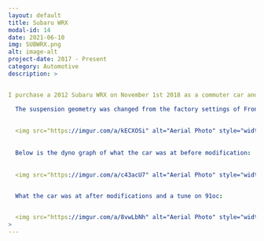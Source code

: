 ```yaml
---
layout: default
title: Subaru WRX
modal-id: 14
date: 2021-06-10
img: SUBWRX.png
alt: image-alt
project-date: 2017 - Present
category: Automotive
description: >


I purchase a 2012 Subaru WRX on November 1st 2018 as a commuter car and a autocross/track car on the weekends. The car requred some minor upgrades over time to improve the drivablity, handling, and power performance. Upgrades that were installed are as follows, 2018 WRX Rear sway bar 20mm, Short Throw Shifter, BFG Sport CompII Tires, Front and Rear Suspension bushings to a harder durometer bushing, Invidia high flow cat downpipe, high flow Invidia exhaust, Cobb CAI, Grimspeed BCS, Secondary Air System Delete. These systems were implemented on the car and tuned by Devin at JM Auto on 91oc for a total peak power of 302WHP and 336WTQ,a 60HP and 75TQ increase over stock figures. After the power upgrades there were many maintenance items that began to appear due to heavier track use of the vehicle such as throw out bearing failure, wheel bearing failure, upper and lower control arm busing failure, fender and bumper damage, timing belt and coolant replacement. All of these maintenance items were repaired by myself in my own shop with higher quality components. The vehilce continues to run to this day starting out from 70k miles to now with over 130k miles.

  The suspension geometry was changed from the factory settings of Front camber 1.2DEG to 1.6DEG, Rear 1.2DEG to 1.4DEG, with the help of the upgraded rear sway bar making the front bar 20mm and the rear 20mm the car rotated around its center better and held grip in hard cornering thanks to the increase in camber:
  
    
  <img src="https://imgur.com/a/kECXOSi" alt="Aerial Photo" style="width: 80%;"/>
  
  
  Below is the dyno graph of what the car was at before modification:
  
  
  <img src="https://imgur.com/a/c43acU7" alt="Aerial Photo" style="width: 80%;"/>
  

  What the car was at after modifications and a tune on 91oc:


  <img src="https://imgur.com/a/8vwLbNh" alt="Aerial Photo" style="width: 80%;"/>
>
---
```

